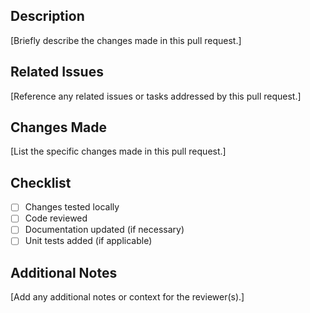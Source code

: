 <!--
Thanks for contributing to ZestRAG!

Please ensure your pull request is ready for review before submitting.

About this template

This template helps contributors provide a clear and concise description of their changes. Feel free to adjust it as needed.
-->

## Description

[Briefly describe the changes made in this pull request.]

## Related Issues

[Reference any related issues or tasks addressed by this pull request.]

## Changes Made

[List the specific changes made in this pull request.]

## Checklist

- [ ] Changes tested locally
- [ ] Code reviewed
- [ ] Documentation updated (if necessary)
- [ ] Unit tests added (if applicable)

## Additional Notes

[Add any additional notes or context for the reviewer(s).]
